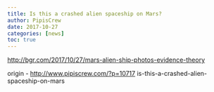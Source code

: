 ```yaml
---
title: Is this a crashed alien spaceship on Mars?
author: PipisCrew
date: 2017-10-27
categories: [news]
toc: true
---
```


http://bgr.com/2017/10/27/mars-alien-ship-photos-evidence-theory

origin - http://www.pipiscrew.com/?p=10717 is-this-a-crashed-alien-spaceship-on-mars